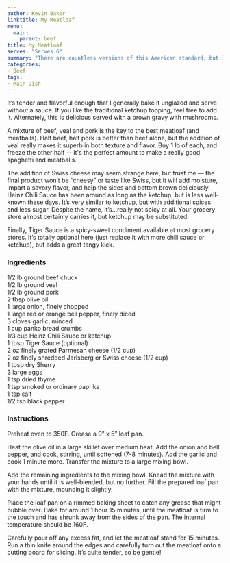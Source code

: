 ```yaml
---
author: Kevin Baker
linktitle: My Meatloaf
menu:
  main:
    parent: beef
title: My Meatloaf
serves: "Serves 6"
summary: "There are countless versions of this American standard, but I think mine is particularly good. It's as well suited for company as for a weeknight supper."
categories:
- Beef
tags:
- Main Dish
---
```

It’s tender and flavorful enough that I generally bake it unglazed and serve without a sauce. If you like the traditional ketchup topping, feel free to add it. Alternately, this is delicious served with a brown gravy with mushrooms.

A mixture of beef, veal and pork is the key to the best meatloaf (and meatballs). Half beef, half pork is better than beef alone, but the addition of veal really makes it superb in both texture and flavor. Buy 1 lb of each, and freeze the other half -- it's the perfect amount to make a really good spaghetti and meatballs.

The addition of Swiss cheese may seem strange here, but trust me — the final product won’t be “cheesy” or taste like Swiss, but it will add moisture, impart a savory flavor, and help the sides and bottom brown deliciously. Heinz Chili Sauce has been around as long as the ketchup, but is less well-known these days. It’s very similar to ketchup, but with additional spices and less sugar. Despite the name, it’s…really not spicy at all. Your grocery store almost certainly carries it, but ketchup may be substituted. 

Finally, Tiger Sauce is a spicy-sweet condiment available at most grocery stores. It’s totally optional here (just replace it with more chili sauce or ketchup), but adds a great tangy kick.

### Ingredients

<div class="ingredient-list">

1/2 lb ground beef chuck  
1/2 lb ground veal  
1/2 lb ground pork  
2 tbsp olive oil  
1 large onion, finely chopped  
1 large red or orange bell pepper, finely diced  
3 cloves garlic, minced  
1 cup panko bread crumbs  
1/3 cup Heinz Chili Sauce or ketchup  
1 tbsp Tiger Sauce (optional)  
2 oz finely grated Parmesan cheese (1/2 cup)  
2 oz finely shredded Jarlsberg or Swiss cheese (1/2 cup)  
1 tbsp dry Sherry  
3 large eggs  
1 tsp dried thyme  
1 tsp smoked or ordinary paprika  
1 tsp salt  
1/2 tsp black pepper  

</div>

### Instructions
Preheat oven to 350F. Grease a 9” x 5” loaf pan.

Heat the olive oil in a large skillet over medium heat. Add the onion and bell pepper, and cook, stirring, until softened (7-8 minutes). Add the garlic and cook 1 minute more. Transfer the mixture to a large mixing bowl.

Add the remaining ingredients to the mixing bowl. Knead the mixture with your hands until it is well-blended, but no further. Fill the prepared loaf pan with the mixture, mounding it slightly. 

Place the loaf pan on a rimmed baking sheet to catch any grease that might bubble over. Bake for around 1 hour 15 minutes, until the meatloaf is firm to the touch and has shrunk away from the sides of the pan. The internal temperature should be 160F. 

Carefully pour off any excess fat, and let the meatloaf stand for 15 minutes. Run a thin knife around the edges and carefully turn out the meatloaf onto a cutting board for slicing.  It’s quite tender, so be gentle!